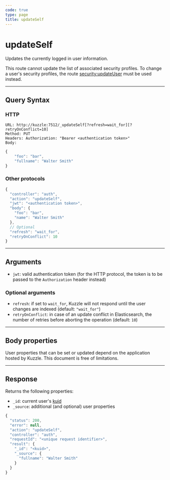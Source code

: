 ```yaml
---
code: true
type: page
title: updateSelf
---
```


# updateSelf

Updates the currently logged in user information.

This route cannot update the list of associated security profiles. To change a user's security profiles, the route [security:updateUser](/core/2/api/controllers/security/update-user) must be used instead.

---

## Query Syntax

### HTTP

```http
URL: http://kuzzle:7512/_updateSelf[?refresh=wait_for][?retryOnConflict=10]
Method: PUT
Headers: Authorization: "Bearer <authentication token>"
Body:
```

```js
{
    "foo": "bar",
    "fullname": "Walter Smith"
}
```

### Other protocols

```js
{
  "controller": "auth",
  "action": "updateSelf",
  "jwt": "<authentication token>",
  "body": {
    "foo": "bar",
    "name": "Walter Smith"
  },
  // Optional
  "refresh": "wait_for",
  "retryOnConflict": 10
}
```

---

## Arguments

- `jwt`: valid authentication token (for the HTTP protocol, the token is to be passed to the `Authorization` header instead)

### Optional arguments

- `refresh`: if set to `wait_for`, Kuzzle will not respond until the user changes are indexed (default: `"wait_for"`)
- `retryOnConflict`: in case of an update conflict in Elasticsearch, the number of retries before aborting the operation (default: `10`)

---

## Body properties

User properties that can be set or updated depend on the application hosted by Kuzzle. This document is free of limitations.

---

## Response

Returns the following properties:

- `_id`: current user's [kuid](/core/2/guides/essentials/user-authentication#kuzzle-user-identifier-kuid)
- `_source`: additional (and optional) user properties

```js
{
  "status": 200,
  "error": null,
  "action": "updateSelf",
  "controller": "auth",
  "requestId": "<unique request identifier>",
  "result": {
    "_id": "<kuid>",
    "_source": {
      "fullname": "Walter Smith"
    }
  }
}
```
